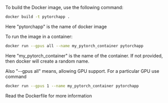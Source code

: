 To build the Docker image, use the following command:
```bash
docker build -t pytorchapp .
```
Here "pytorchapp" is the name of docker image


To run the image in a container:
```bash
docker run --gpus all --name my_pytorch_container pytorchapp
```
Here "my_pytorch_container" is the name of the container. If not provided, then docker will create a random name. 

Also "--gpus all" means, allowing GPU support. For a particular GPU use command
```bash 
docker run --gpus 1 --name my_pytorch_container pytorchapp
```

Read the Dockerfile for more information